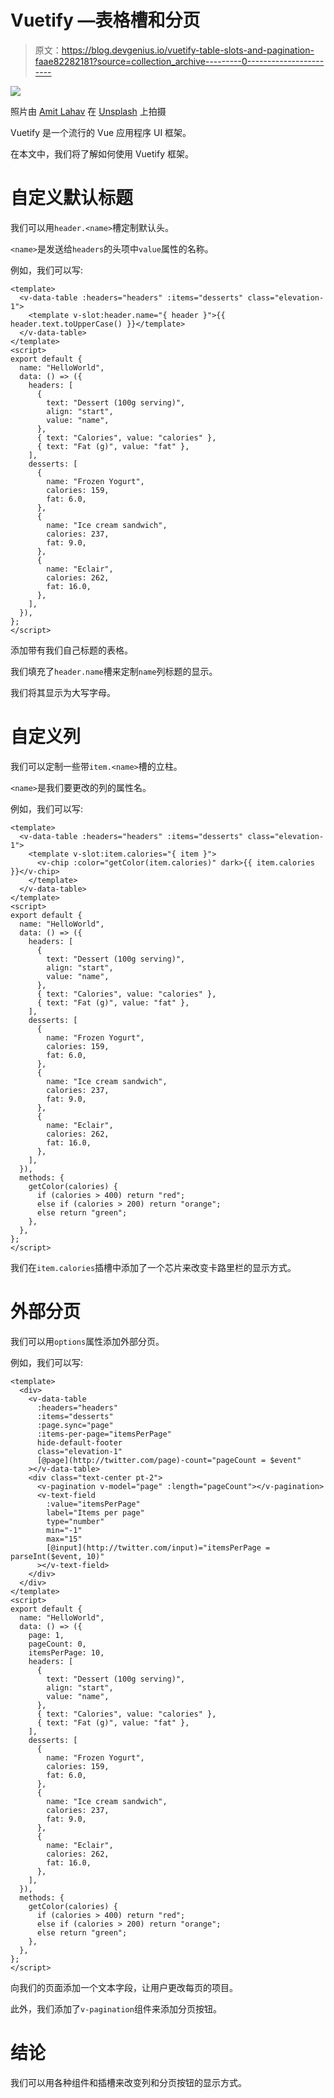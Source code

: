 # Vuetify —表格槽和分页

> 原文：<https://blog.devgenius.io/vuetify-table-slots-and-pagination-faae82282181?source=collection_archive---------0----------------------->

![](img/26d6742b43cb001ea782e2838e4a1dff.png)

照片由 [Amit Lahav](https://unsplash.com/@amit_lahav?utm_source=medium&utm_medium=referral) 在 [Unsplash](https://unsplash.com?utm_source=medium&utm_medium=referral) 上拍摄

Vuetify 是一个流行的 Vue 应用程序 UI 框架。

在本文中，我们将了解如何使用 Vuetify 框架。

# 自定义默认标题

我们可以用`header.<name>`槽定制默认头。

`<name>`是发送给`headers`的头项中`value`属性的名称。

例如，我们可以写:

```
<template>
  <v-data-table :headers="headers" :items="desserts" class="elevation-1">
    <template v-slot:header.name="{ header }">{{ header.text.toUpperCase() }}</template>
  </v-data-table>
</template>
<script>
export default {
  name: "HelloWorld",
  data: () => ({
    headers: [
      {
        text: "Dessert (100g serving)",
        align: "start",
        value: "name",
      },
      { text: "Calories", value: "calories" },
      { text: "Fat (g)", value: "fat" },
    ],
    desserts: [
      {
        name: "Frozen Yogurt",
        calories: 159,
        fat: 6.0,
      },
      {
        name: "Ice cream sandwich",
        calories: 237,
        fat: 9.0,
      },
      {
        name: "Eclair",
        calories: 262,
        fat: 16.0,
      },
    ],
  }),
};
</script>
```

添加带有我们自己标题的表格。

我们填充了`header.name`槽来定制`name`列标题的显示。

我们将其显示为大写字母。

# 自定义列

我们可以定制一些带`item.<name>`槽的立柱。

`<name>`是我们要更改的列的属性名。

例如，我们可以写:

```
<template>
  <v-data-table :headers="headers" :items="desserts" class="elevation-1">
    <template v-slot:item.calories="{ item }">
      <v-chip :color="getColor(item.calories)" dark>{{ item.calories }}</v-chip>
    </template>
  </v-data-table>
</template>
<script>
export default {
  name: "HelloWorld",
  data: () => ({
    headers: [
      {
        text: "Dessert (100g serving)",
        align: "start",
        value: "name",
      },
      { text: "Calories", value: "calories" },
      { text: "Fat (g)", value: "fat" },
    ],
    desserts: [
      {
        name: "Frozen Yogurt",
        calories: 159,
        fat: 6.0,
      },
      {
        name: "Ice cream sandwich",
        calories: 237,
        fat: 9.0,
      },
      {
        name: "Eclair",
        calories: 262,
        fat: 16.0,
      },
    ],
  }),
  methods: {
    getColor(calories) {
      if (calories > 400) return "red";
      else if (calories > 200) return "orange";
      else return "green";
    },
  },
};
</script>
```

我们在`item.calories`插槽中添加了一个芯片来改变卡路里栏的显示方式。

# 外部分页

我们可以用`options`属性添加外部分页。

例如，我们可以写:

```
<template>
  <div>
    <v-data-table
      :headers="headers"
      :items="desserts"
      :page.sync="page"
      :items-per-page="itemsPerPage"
      hide-default-footer
      class="elevation-1"
      [@page](http://twitter.com/page)-count="pageCount = $event"
    ></v-data-table>
    <div class="text-center pt-2">
      <v-pagination v-model="page" :length="pageCount"></v-pagination>
      <v-text-field
        :value="itemsPerPage"
        label="Items per page"
        type="number"
        min="-1"
        max="15"
        [@input](http://twitter.com/input)="itemsPerPage = parseInt($event, 10)"
      ></v-text-field>
    </div>
  </div>
</template>
<script>
export default {
  name: "HelloWorld",
  data: () => ({
    page: 1,
    pageCount: 0,
    itemsPerPage: 10,
    headers: [
      {
        text: "Dessert (100g serving)",
        align: "start",
        value: "name",
      },
      { text: "Calories", value: "calories" },
      { text: "Fat (g)", value: "fat" },
    ],
    desserts: [
      {
        name: "Frozen Yogurt",
        calories: 159,
        fat: 6.0,
      },
      {
        name: "Ice cream sandwich",
        calories: 237,
        fat: 9.0,
      },
      {
        name: "Eclair",
        calories: 262,
        fat: 16.0,
      },
    ],
  }),
  methods: {
    getColor(calories) {
      if (calories > 400) return "red";
      else if (calories > 200) return "orange";
      else return "green";
    },
  },
};
</script>
```

向我们的页面添加一个文本字段，让用户更改每页的项目。

此外，我们添加了`v-pagination`组件来添加分页按钮。

# 结论

我们可以用各种组件和插槽来改变列和分页按钮的显示方式。